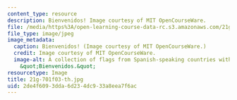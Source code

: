 ```yaml
---
content_type: resource
description: Bienvenidos! Image courtesy of MIT OpenCourseWare.
file: /media/https%3A/open-learning-course-data-rc.s3.amazonaws.com/21g-701-spanish-i-fall-2003/2de4f6093dda6d234dc933a8eea7f6ac_21g-701f03-th.jpg
file_type: image/jpeg
image_metadata:
  caption: Bienvenidos! (Image courtesy of MIT OpenCourseWare.)
  credit: Image courtesy of MIT OpenCourseWare.
  image-alt: A collection of flags from Spanish-speaking countries with the greeting,
    &quot;Bienvenidos.&quot;
resourcetype: Image
title: 21g-701f03-th.jpg
uid: 2de4f609-3dda-6d23-4dc9-33a8eea7f6ac
---
```


